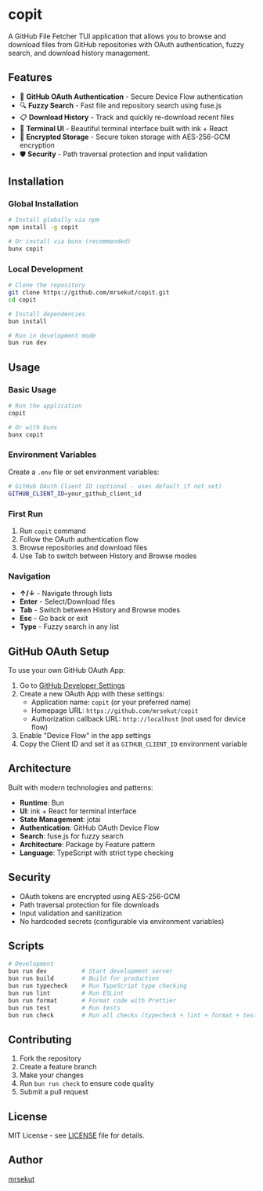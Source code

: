 # copit

A GitHub File Fetcher TUI application that allows you to browse and download files from GitHub repositories with OAuth authentication, fuzzy search, and download history management.

## Features

- 🔐 **GitHub OAuth Authentication** - Secure Device Flow authentication
- 🔍 **Fuzzy Search** - Fast file and repository search using fuse.js
- 📋 **Download History** - Track and quickly re-download recent files
- 🚀 **Terminal UI** - Beautiful terminal interface built with ink + React
- 💾 **Encrypted Storage** - Secure token storage with AES-256-GCM encryption
- 🛡️ **Security** - Path traversal protection and input validation

## Installation

### Global Installation

```bash
# Install globally via npm
npm install -g copit

# Or install via bunx (recommended)
bunx copit
```

### Local Development

```bash
# Clone the repository
git clone https://github.com/mrsekut/copit.git
cd copit

# Install dependencies
bun install

# Run in development mode
bun run dev
```

## Usage

### Basic Usage

```bash
# Run the application
copit

# Or with bunx
bunx copit
```

### Environment Variables

Create a `.env` file or set environment variables:

```bash
# GitHub OAuth Client ID (optional - uses default if not set)
GITHUB_CLIENT_ID=your_github_client_id
```

### First Run

1. Run `copit` command
2. Follow the OAuth authentication flow
3. Browse repositories and download files
4. Use Tab to switch between History and Browse modes

### Navigation

- **↑/↓** - Navigate through lists
- **Enter** - Select/Download files
- **Tab** - Switch between History and Browse modes
- **Esc** - Go back or exit
- **Type** - Fuzzy search in any list

## GitHub OAuth Setup

To use your own GitHub OAuth App:

1. Go to [GitHub Developer Settings](https://github.com/settings/applications/new)
2. Create a new OAuth App with these settings:
   - Application name: `copit` (or your preferred name)
   - Homepage URL: `https://github.com/mrsekut/copit`
   - Authorization callback URL: `http://localhost` (not used for device flow)
3. Enable "Device Flow" in the app settings
4. Copy the Client ID and set it as `GITHUB_CLIENT_ID` environment variable

## Architecture

Built with modern technologies and patterns:

- **Runtime**: Bun
- **UI**: ink + React for terminal interface
- **State Management**: jotai
- **Authentication**: GitHub OAuth Device Flow
- **Search**: fuse.js for fuzzy search
- **Architecture**: Package by Feature pattern
- **Language**: TypeScript with strict type checking

## Security

- OAuth tokens are encrypted using AES-256-GCM
- Path traversal protection for file downloads
- Input validation and sanitization
- No hardcoded secrets (configurable via environment variables)

## Scripts

```bash
# Development
bun run dev          # Start development server
bun run build        # Build for production
bun run typecheck    # Run TypeScript type checking
bun run lint         # Run ESLint
bun run format       # Format code with Prettier
bun run test         # Run tests
bun run check        # Run all checks (typecheck + lint + format + test)
```

## Contributing

1. Fork the repository
2. Create a feature branch
3. Make your changes
4. Run `bun run check` to ensure code quality
5. Submit a pull request

## License

MIT License - see [LICENSE](LICENSE) file for details.

## Author

[mrsekut](https://github.com/mrsekut)
